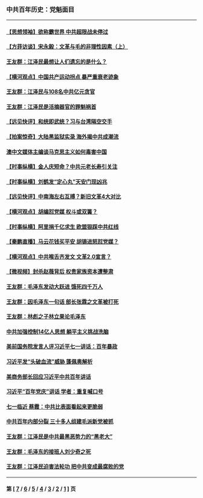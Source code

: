 ### 中共百年历史：党魁面目
---
#### [【思想领袖】欲称霸世界 中共超限战未停过](../../pages/nf1176107/n13745142.md?11020430) 
#### [【方菲访谈】宋永毅：文革与毛的非理性因素（上）](../../pages/nf1176107/n13469956.md?11020430) 
#### [王友群：江泽民最想让人们遗忘的是什么？](../../pages/nf1176107/n13408949.md?11020430) 
#### [【横河观点】中国共产运动拐点 暴严重衰老迹象](../../pages/nf1176107/n13388333.md?11020430) 
#### [王友群：江泽民与108名中共亿元贪官](../../pages/nf1176107/n13352358.md?11020430) 
#### [王友群：江泽民是活摘器官的罪魁祸首](../../pages/nf1176107/n13336903.md?11020430) 
#### [【远见快评】和统即武统？习与台湾隔空交手](../../pages/nf1176107/n13297739.md?11020430) 
#### [【拍案惊奇】大陆黑监狱实录 海外揭中共成潮流](../../pages/nf1176107/n13288853.md?11020430) 
#### [澳中文媒体主编谈马克思主义如何毒害中国](../../pages/nf1176107/n13257387.md?11020430) 
#### [【时事纵横】金人庆短命？中共元老长寿引关注](../../pages/nf1176107/n13217934.md?11020430) 
#### [【时事纵横】刘鹤发“定心丸”天安门现凶兆](../../pages/nf1176107/n13215416.md?11020430) 
#### [【远见快评】中南海左右互搏？新旧文革4大对比](../../pages/nf1176107/n13214745.md?11020430) 
#### [【横河观点】胡编怼党媒 权斗或双簧？](../../pages/nf1176107/n13210864.md?11020430) 
#### [【时事纵横】阿里捐千亿求生 欧盟狠踩中共红线](../../pages/nf1176107/n13206431.md?11020430) 
#### [【秦鹏直播】马云花钱买平安 胡锡进怒怼党媒？](../../pages/nf1176107/n13206392.md?11020430) 
#### [【横河观点】中共喉舌齐发文 文革2.0宣言？](../../pages/nf1176107/n13201248.md?11020430) 
#### [【微视频】封杀赵薇背后 权贵家族资本遭整肃](../../pages/nf1176107/n13197798.md?11020430) 
#### [王友群：毛泽东发动大跃进 饿死四千万人](../../pages/nf1176107/n13177158.md?11020430) 
#### [王友群：因毛泽东一句话 部长张霖之文革被打死](../../pages/nf1176107/n13161711.md?11020430) 
#### [王友群：林彪之子林立果论毛泽东](../../pages/nf1176107/n13128622.md?11020430) 
#### [中共加强控制14亿人思想 躺平主义挑战洗脑](../../pages/nf1176107/n13094299.md?11020430) 
#### [美前国务院发言人评习近平七一讲话：百年暴政](../../pages/nf1176107/n13066986.md?11020430) 
#### [习近平发“头破血流”威胁 蓬佩奥解析](../../pages/nf1176107/n13063604.md?11020430) 
#### [美商务部长回应习近平中共百年讲话](../../pages/nf1176107/n13062903.md?11020430) 
#### [习近平“百年党庆”讲话 学者：重复喊口号](../../pages/nf1176107/n13061411.md?11020430) 
#### [七一临近 蔡霞：中共比表面看起来更脆弱](../../pages/nf1176107/n13056418.md?11020430) 
#### [中共百年内部分裂 三十多人组建毛派新党被抓](../../pages/nf1176107/n13044023.md?11020430) 
#### [王友群：江泽民是中共最黑恶势力的“黑老大”](../../pages/nf1176107/n13022180.md?11020430) 
#### [王友群：毛泽东的接班人刘少奇之死](../../pages/nf1176107/n12991772.md?11020430) 
#### [王友群：江泽民迫害法轮功 把中共变成最腐败的党](../../pages/nf1176107/n12947347.md?11020430) 

---
#### 第 [ [7](./7.md?11020430) / [6](./6.md?11020430) / [5](./5.md?11020430) / [4](./4.md?11020430) / [3](./3.md?11020430) / [2](./2.md?11020430) / [1](./1.md?11020430) ] 页
